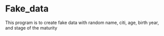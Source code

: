# Fake_data
This program is to create fake data with random name, citi, age, birth year, and stage of the maturity
